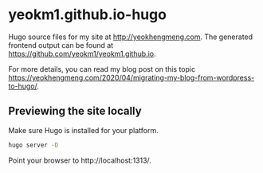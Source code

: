 # yeokm1.github.io-hugo

Hugo source files for my site at http://yeokhengmeng.com. The generated frontend output can be found at https://github.com/yeokm1/yeokm1.github.io.

For more details, you can read my blog post on this topic https://yeokhengmeng.com/2020/04/migrating-my-blog-from-wordpress-to-hugo/.

## Previewing the site locally

Make sure Hugo is installed for your platform.

```bash
hugo server -D
```

Point your browser to http://localhost:1313/.
